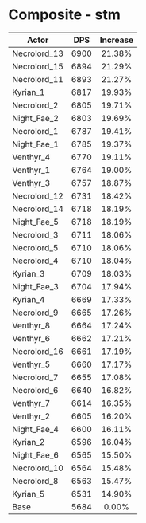 # Composite - stm
| Actor | DPS | Increase |
|---|:---:|:---:|
|Necrolord_13|6900|21.38%|
|Necrolord_15|6894|21.29%|
|Necrolord_11|6893|21.27%|
|Kyrian_1|6817|19.93%|
|Necrolord_2|6805|19.71%|
|Night_Fae_2|6803|19.69%|
|Necrolord_1|6787|19.41%|
|Night_Fae_1|6785|19.37%|
|Venthyr_4|6770|19.11%|
|Venthyr_1|6764|19.00%|
|Venthyr_3|6757|18.87%|
|Necrolord_12|6731|18.42%|
|Necrolord_14|6718|18.19%|
|Night_Fae_5|6718|18.19%|
|Necrolord_3|6711|18.06%|
|Necrolord_5|6710|18.06%|
|Necrolord_4|6710|18.04%|
|Kyrian_3|6709|18.03%|
|Night_Fae_3|6704|17.94%|
|Kyrian_4|6669|17.33%|
|Necrolord_9|6665|17.26%|
|Venthyr_8|6664|17.24%|
|Venthyr_6|6662|17.21%|
|Necrolord_16|6661|17.19%|
|Venthyr_5|6660|17.17%|
|Necrolord_7|6655|17.08%|
|Necrolord_6|6640|16.82%|
|Venthyr_7|6614|16.35%|
|Venthyr_2|6605|16.20%|
|Night_Fae_4|6600|16.11%|
|Kyrian_2|6596|16.04%|
|Night_Fae_6|6565|15.50%|
|Necrolord_10|6564|15.48%|
|Necrolord_8|6563|15.47%|
|Kyrian_5|6531|14.90%|
|Base|5684|0.00%|
